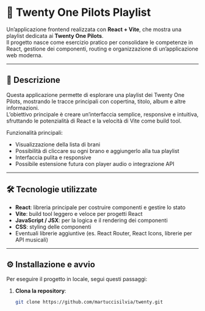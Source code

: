 # 🎵 Twenty One Pilots Playlist

Un’applicazione frontend realizzata con **React + Vite**, che mostra una playlist dedicata ai **Twenty One Pilots**.  
Il progetto nasce come esercizio pratico per consolidare le competenze in React, gestione dei componenti, routing e organizzazione di un’applicazione web moderna.

---

## 📝 Descrizione

Questa applicazione permette di esplorare una playlist dei Twenty One Pilots, mostrando le tracce principali con copertina, titolo, album e altre informazioni.  
L’obiettivo principale è creare un’interfaccia semplice, responsive e intuitiva, sfruttando le potenzialità di React e la velocità di Vite come build tool.

Funzionalità principali:  
- Visualizzazione della lista di brani  
- Possibilità di cliccare su ogni brano e aggiungerlo alla tua playlist
- Interfaccia pulita e responsive  
- Possibile estensione futura con player audio o integrazione API  


---

## 🛠️ Tecnologie utilizzate

- **React**: libreria principale per costruire componenti e gestire lo stato  
- **Vite**: build tool leggero e veloce per progetti React  
- **JavaScript / JSX**: per la logica e il rendering dei componenti  
- **CSS**: styling delle componenti  
- Eventuali librerie aggiuntive (es. React Router, React Icons, librerie per API musicali)

---

## ⚙️ Installazione e avvio

Per eseguire il progetto in locale, segui questi passaggi:

1. **Clona la repository**:  
   ```bash
   git clone https://github.com/martuccisilvia/twenty.git
